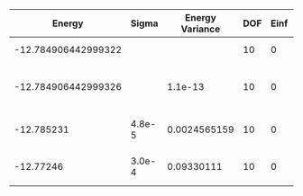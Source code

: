 | Energy              | Sigma  | Energy Variance | DOF | Einf | Method                     | Reference |
|---------------------|--------|-----------------|-----|------|----------------------------|-----------|
| -12.784906442999322 |        |                 | 10  | 0    | Exact Solution             | [code](https://github.com/https://github.com/varbench/methods/blob/main/programs/exact_ising_1d/exact_ising_1d.py) |
| -12.784906442999326 |        | 1.1e-13         | 10  | 0    | DMRG (bond dimension = 28) | [code](https://github.com/https://github.com/varbench/methods/blob/main/scripts/TFIsing/chain_10_P_1/dmrg.sh) |
| -12.785231          | 4.8e-5 | 0.0024565159    | 10  | 0    | RBM (alpha = 1)            | TODO: own code (RBM) |
| -12.77246           | 3.0e-4 | 0.09330111      | 10  | 0    | Jastrow baseline           | TODO: own code (Jastrow) |
